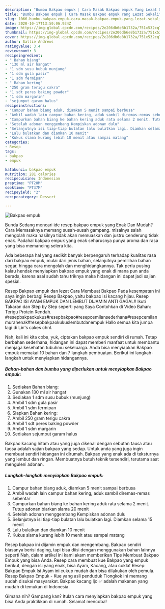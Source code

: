 ```yaml
---
description: "Bumbu Bakpao empuk | Cara Masak Bakpao empuk Yang Lezat Sekali"
title: "Bumbu Bakpao empuk | Cara Masak Bakpao empuk Yang Lezat Sekali"
slug: 1066-bumbu-bakpao-empuk-cara-masak-bakpao-empuk-yang-lezat-sekali
date: 2020-10-17T13:50:06.934Z
image: https://img-global.cpcdn.com/recipes/2e206db6e8b1732a/751x532cq70/bakpao-empuk-foto-resep-utama.jpg
thumbnail: https://img-global.cpcdn.com/recipes/2e206db6e8b1732a/751x532cq70/bakpao-empuk-foto-resep-utama.jpg
cover: https://img-global.cpcdn.com/recipes/2e206db6e8b1732a/751x532cq70/bakpao-empuk-foto-resep-utama.jpg
author: Sallie Andrews
ratingvalue: 3.4
reviewcount: 3
recipeingredient:
- " Bahan biang"
- "130 ml air hangat"
- "1 sdm susu bubuk munjung"
- "1 sdm gula pasir"
- "1 sdm fermipan"
- " Bahan kering"
- "250 gram terigu cakra"
- "1 sdt peres baking powder"
- "1 sdm margarin"
- "sejumput garam halus"
recipeinstructions:
- "Campur bahan biang aduk, diamkan 5 menit sampai berbusa"
- "Ambil wadah lain campur bahan kering, aduk sambil diremas-remas sebentar"
- "Campurkan bahan biang ke bahan kering aduk rata selama 2 menit. Tutup adonan biarkan slama 20 menit"
- "Setelah adonan menggembang Kempiskan adonan dulu"
- "Selanjutnya isi tiap-tiap bulatan lalu bulatkan lagi. Diamkan selama 15 menit"
- "Lalu bulatkan dan diamkan 10 menit"
- "Kukus slama kurang lebih 10 menit atau sampai matang"
categories:
- Resep
tags:
- bakpao
- empuk

katakunci: bakpao empuk 
nutrition: 281 calories
recipecuisine: Indonesian
preptime: "PT20M"
cooktime: "PT37M"
recipeyield: "2"
recipecategory: Dessert

---
```



![Bakpao empuk](https://img-global.cpcdn.com/recipes/2e206db6e8b1732a/751x532cq70/bakpao-empuk-foto-resep-utama.jpg)

Bunda Sedang mencari ide resep bakpao empuk yang Enak Dan Mudah? Cara Memasaknya memang susah-susah gampang. misalnya salah mengolah maka hasilnya tidak akan memuaskan dan justru cenderung tidak enak. Padahal bakpao empuk yang enak seharusnya punya aroma dan rasa yang bisa memancing selera kita.

Ada beberapa hal yang sedikit banyak berpengaruh terhadap kualitas rasa dari bakpao empuk, mulai dari jenis bahan, selanjutnya pemilihan bahan segar, hingga cara mengolah dan menghidangkannya. Tak perlu pusing kalau hendak menyiapkan bakpao empuk yang enak di mana pun anda berada, karena asal sudah tahu triknya maka hidangan ini dapat jadi sajian spesial.

Resep Bakpao empuk dan lezat Cara Membuat Bakpao Pada kesempatan ini saya ingin berbagi Resep Bakpao, yaitu bakpao isi kacang hijau. Resep BAKPAO ISI AYAM EMPUK DAN LEMBUT DIJAMIN ANTI GAGAL!! Ikuti Takaran dan Step by Step seperti yang Saya Contohkan di Video Bahan: Terigu Protein Rendah. #resepbakpaokukus#resepbakpao#resepcemilansederhana#resepcemilanmurahenak#resepbakpaokukuslembutdanempuk Hallo semua kita jumpa lagi di Lin&#39;s cakes chnl.


Nah, kali ini kita coba, yuk, ciptakan bakpao empuk sendiri di rumah. Tetap berbahan sederhana, hidangan ini dapat memberi manfaat untuk membantu menjaga kesehatan tubuhmu sekeluarga. Anda bisa menyiapkan Bakpao empuk memakai 10 bahan dan 7 langkah pembuatan. Berikut ini langkah-langkah untuk menyiapkan hidangannya.

<!--inarticleads1-->

##### Bahan-bahan dan bumbu yang diperlukan untuk menyiapkan Bakpao empuk:

1. Sediakan  Bahan biang:
1. Gunakan 130 ml air hangat
1. Sediakan 1 sdm susu bubuk (munjung)
1. Ambil 1 sdm gula pasir
1. Ambil 1 sdm fermipan
1. Siapkan  Bahan kering:
1. Ambil 250 gram terigu cakra
1. Ambil 1 sdt peres baking powder
1. Ambil 1 sdm margarin
1. Sediakan sejumput garam halus


Bakpao kacang hitam atau yang juga dikenal dengan sebutan tausa atau taosa adalah sajian bakpao yang sedap. Untuk anda yang juga ingin membuat sendiri hidangan ini dirumah. Bakpao yang enak ada di teksturnya yang lembut dan ringan. Membuatnya butuh teknik tersendiri, terutama saat menguleni adonan. 

<!--inarticleads2-->

##### Langkah-langkah menyiapkan Bakpao empuk:

1. Campur bahan biang aduk, diamkan 5 menit sampai berbusa
1. Ambil wadah lain campur bahan kering, aduk sambil diremas-remas sebentar
1. Campurkan bahan biang ke bahan kering aduk rata selama 2 menit. Tutup adonan biarkan slama 20 menit
1. Setelah adonan menggembang Kempiskan adonan dulu
1. Selanjutnya isi tiap-tiap bulatan lalu bulatkan lagi. Diamkan selama 15 menit
1. Lalu bulatkan dan diamkan 10 menit
1. Kukus slama kurang lebih 10 menit atau sampai matang


Resep bakpao ini dijamin empuk dan mengembang. Bakpao sendiri biasanya berisi daging, tapi bisa diisi dengan menggunakan bahan lainnya seperti Nah, dalam artikel ini kami akam memberikan Tips Membuat Bakpao Empuk yang bisa Anda. Resep cara membuat kue Bakpao yang empuk berikut, dengan isi yang enak, bisa Ayam, Kacang, atau coklat Resep Bakpao Empuk Isi Ayam ini cukup mudah dan bisa dilakukan oleh pemula. Resep Bakpao Empuk - Kue yang asli penduduk Tiongkok ini memang sudah disukai masyarakat. Bakpao kacang Ijo ✅ adalah makanan yang mudah di temukan di Indonesia. 

Gimana nih? Gampang kan? Itulah cara menyiapkan bakpao empuk yang bisa Anda praktikkan di rumah. Selamat mencoba!
